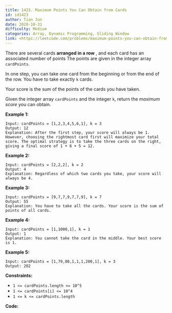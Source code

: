 ```yaml
---
title: 1423. Maximum Points You Can Obtain from Cards
id: id1423
author: Tian Jun
date: 2020-10-31
difficulty: Medium
categories: Array, Dynamic Programming, Sliding Window
link: <https://leetcode.com/problems/maximum-points-you-can-obtain-from-cards/description/>
---
```


There are several cards  **arranged in a row** , and each card has an
associated number of points The points are given in the integer array
`cardPoints`.

In one step, you can take one card from the beginning or from the end of the
row. You have to take exactly `k` cards.

Your score is the sum of the points of the cards you have taken.

Given the integer array `cardPoints` and the integer `k`, return the _maximum
score_ you can obtain.



**Example 1:**
            
	Input: cardPoints = [1,2,3,4,5,6,1], k = 3    
	Output: 12    
	Explanation: After the first step, your score will always be 1. However, choosing the rightmost card first will maximize your total score. The optimal strategy is to take the three cards on the right, giving a final score of 1 + 6 + 5 = 12.    

**Example 2:**
            
	Input: cardPoints = [2,2,2], k = 2    
	Output: 4    
	Explanation: Regardless of which two cards you take, your score will always be 4.    

**Example 3:**
            
	Input: cardPoints = [9,7,7,9,7,7,9], k = 7    
	Output: 55    
	Explanation: You have to take all the cards. Your score is the sum of points of all cards.    

**Example 4:**
            
	Input: cardPoints = [1,1000,1], k = 1    
	Output: 1    
	Explanation: You cannot take the card in the middle. Your best score is 1.     

**Example 5:**
            
	Input: cardPoints = [1,79,80,1,1,1,200,1], k = 3    
	Output: 202    



**Constraints:**

  * `1 <= cardPoints.length <= 10^5`
  * `1 <= cardPoints[i] <= 10^4`
  * `1 <= k <= cardPoints.length`


**Code:**
